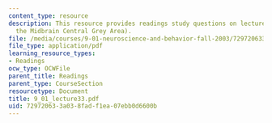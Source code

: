 ```yaml
---
content_type: resource
description: This resource provides readings study questions on lecture (Pain and
  the Midbrain Central Grey Area).
file: /media/courses/9-01-neuroscience-and-behavior-fall-2003/729720633a038fadf1ea07ebb0d6600b_9_01_lecture33.pdf
file_type: application/pdf
learning_resource_types:
- Readings
ocw_type: OCWFile
parent_title: Readings
parent_type: CourseSection
resourcetype: Document
title: 9_01_lecture33.pdf
uid: 72972063-3a03-8fad-f1ea-07ebb0d6600b
---
```

